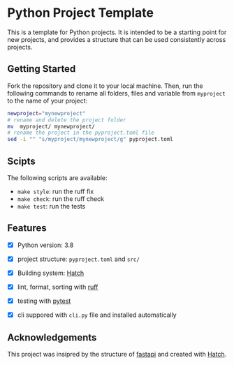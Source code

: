 # Python Project Template

This is a template for Python projects. It is intended to be a starting point for new projects, and provides a structure that can be used consistently across projects.

## Getting Started

Fork the repository and clone it to your local machine. Then, run the following commands to rename all folders, files and variable from `myproject` to the name of your project:
  
```bash
newproject="mynewproject"
# rename and delete the project folder
mv  myproject/ mynewproject/
# rename the project in the pyproject.toml file
sed -i "" "s/myproject/mynewproject/g" pyproject.toml
```

## Scipts

The following scripts are available:
- `make style`: run the ruff fix
- `make check`: run the ruff check
- `make test`: run the tests

## Features

- [x] Python version: 3.8
- [x] project structure: `pyproject.toml` and `src/`
- [x] Building system: [Hatch](https://hatch.pypa.io/latest/)
- [x] lint, format, sorting with [ruff](https://github.com/charliermarsh/ruff)
- [x] testing with [pytest](https://docs.pytest.org/en/stable/)
- [x] cli suppored with `cli.py` file and installed automatically


## Acknowledgements

This project was insipred by the structure of [fastapi](https://github.com/tiangolo/fastapi/blob/master/pyproject.toml) and created with [Hatch](https://hatch.pypa.io/latest/).